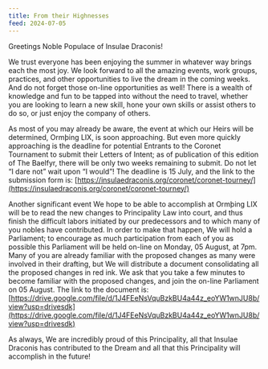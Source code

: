 ```yaml
---
title: From their Highnesses
feed: 2024-07-05
---
```


Greetings Noble Populace of Insulae Draconis!

We trust everyone has been enjoying the summer in whatever way brings each the most joy. We look forward to all the amazing events, work groups, practices, and other opportunities to live the dream in the coming weeks. And do not forget those on-line opportunities as well! There is a wealth of knowledge and fun to be tapped into without the need to travel, whether you are looking to learn a new skill, hone your own skills or assist others to do so, or just enjoy the company of others.

As most of you may already be aware, the event at which our Heirs will be determined, Ormþing LIX, is soon approaching. But even more quickly approaching is the deadline for potential Entrants to the Coronet Tournament to submit their Letters of Intent; as of publication of this edition of The Baelfyr, there will be only two weeks remaining to submit. Do not let “I dare not” wait upon “I would”! The deadline is 15 July, and the link to the submission form is: [https://insulaedraconis.org/coronet/coronet-tourney/](https://insulaedraconis.org/coronet/coronet-tourney/)

Another significant event We hope to be able to accomplish at Ormþing LIX will be to read the new changes to Principality Law into court, and thus finish the difficult labors initiated by our predecessors and to which many of you nobles have contributed. In order to make that happen, We will hold a Parliament; to encourage as much participation from each of you as possible this Parliament will be held on-line on Monday, 05 August, at 7pm. Many of you are already familiar with the proposed changes as many were involved in their drafting, but We will distribute a document consolidating all the proposed changes in red ink. We ask that you take a few minutes to become familiar with the proposed changes, and join the on-line Parliament on 05 August. The link to the document is: [https://drive.google.com/file/d/1J4FEeNsVquBzkBU4a44z_eoYW1wnJU8b/view?usp=drivesdk](https://drive.google.com/file/d/1J4FEeNsVquBzkBU4a44z_eoYW1wnJU8b/view?usp=drivesdk)

As always, We are incredibly proud of this Principality, all that Insulae Draconis has contributed to the Dream and all that this Principality will accomplish in the future! 

